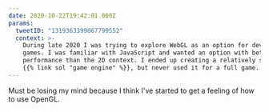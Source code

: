```yaml
---
date: 2020-10-22T19:42:01.000Z
params:
  tweetID: "1319363399067799552"
  context: >-
    During late 2020 I was trying to explore WebGL as an option for developing
    games. I was familiar with JavaScript and wanted an option with better
    performance than the 2D context. I ended up creating a relatively simple
    {{% link sol "game engine" %}}, but never used it for a full game.
---
```


Must be losing my mind because I think I've started to get a feeling of how to
use OpenGL.
